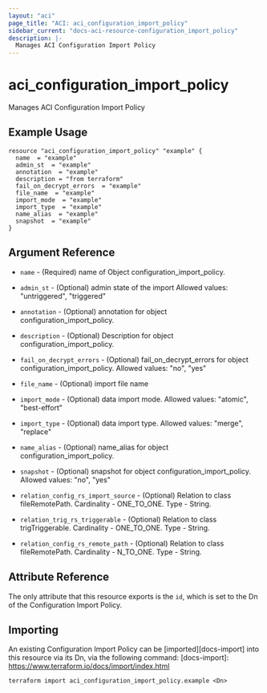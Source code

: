 ```yaml
---
layout: "aci"
page_title: "ACI: aci_configuration_import_policy"
sidebar_current: "docs-aci-resource-configuration_import_policy"
description: |-
  Manages ACI Configuration Import Policy
---
```


# aci_configuration_import_policy

Manages ACI Configuration Import Policy

## Example Usage

```hcl
resource "aci_configuration_import_policy" "example" {
  name  = "example"
  admin_st  = "example"
  annotation  = "example"
  description = "from terraform"
  fail_on_decrypt_errors  = "example"
  file_name  = "example"
  import_mode  = "example"
  import_type  = "example"
  name_alias  = "example"
  snapshot  = "example"
}
```

## Argument Reference

- `name` - (Required) name of Object configuration_import_policy.
- `admin_st` - (Optional) admin state of the import
  Allowed values: "untriggered", "triggered"
- `annotation` - (Optional) annotation for object configuration_import_policy.
- `description` - (Optional) Description for object configuration_import_policy.
- `fail_on_decrypt_errors` - (Optional) fail_on_decrypt_errors for object configuration_import_policy.
  Allowed values: "no", "yes"
- `file_name` - (Optional) import file name
- `import_mode` - (Optional) data import mode.
  Allowed values: "atomic", "best-effort"
- `import_type` - (Optional) data import type.
  Allowed values: "merge", "replace"
- `name_alias` - (Optional) name_alias for object configuration_import_policy.
- `snapshot` - (Optional) snapshot for object configuration_import_policy.
  Allowed values: "no", "yes"

- `relation_config_rs_import_source` - (Optional) Relation to class fileRemotePath. Cardinality - ONE_TO_ONE. Type - String.
- `relation_trig_rs_triggerable` - (Optional) Relation to class trigTriggerable. Cardinality - ONE_TO_ONE. Type - String.
- `relation_config_rs_remote_path` - (Optional) Relation to class fileRemotePath. Cardinality - N_TO_ONE. Type - String.

## Attribute Reference

The only attribute that this resource exports is the `id`, which is set to the
Dn of the Configuration Import Policy.

## Importing

An existing Configuration Import Policy can be [imported][docs-import] into this resource via its Dn, via the following command:
[docs-import]: https://www.terraform.io/docs/import/index.html

```
terraform import aci_configuration_import_policy.example <Dn>
```
